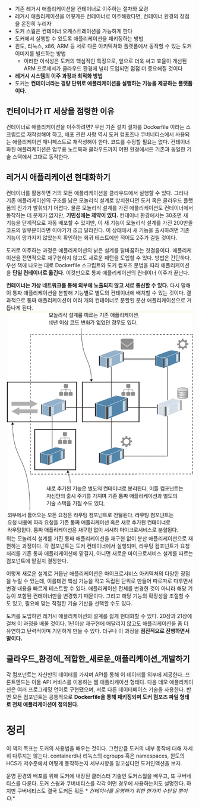 <!-- Date: 2025-01-25 -->
<!-- Update Date: 2025-01-25 -->
<!-- File ID: 0e608a7f-f758-4238-9c80-c78b519c3cec -->
<!-- Author: Seoyeon Jang -->

- 기존 레거시 애플리케이션을 컨테이너로 이주하는 절차와 요령
- 레거시 애플리케이션을 어떻게든 컨테이너로 이주해왔다면, 컨테이너 환경의 장점을 온전히 누리자
- 도커 스웜은 컨테이너 오케스트레이션을 가능하게 한다
- 도커에서 실행할 수 있도록 애플리케이션을 패키징하는 방법
- 윈도, 리눅스, x86, ARM 등 서로 다른 아키텍쳐와 플랫폼에서 동작할 수 있는 도커 이미지를 빌드하는 방법
    - 이러한 이식성은 도커의 핵심적인 특징으로, 앞으로 더욱 싸고 효율이 개선된 ARM 프로세서가 클라우드 환경에 널리 도입되면 점점 더 중요해질 것이다
- **레거시 시스템의 이주 과정과 최적화 방법**
- 도커는 **컨테이너라는 경량 단위로 애플리케이션을 실행하는 기능을 제공하는 플랫폼이다.**

## 컨테이너가 IT 세상을 점령한 이유

컨테이너로 애플리케이션을 이주하려면? 우선 기존 설치 절차를 Dockerfile 이라는 스크립트로 재작성해야 하고, 배포 관련 사항 역시 도커 컴포즈나 쿠버네티스에서 사용되는 애플리케이션 매니페스트로 재작성해야
한다. 코드를 수정할 필요는 없다. 컨테이너화된 애플리케이션은 업무용 노트북과 클라우드까지 어떤 환경에서든 기존과 동일한 기술 스택에서 그대로 동작한다.

## 레거시 애플리케이션 현대화하기

컨테이너를 활용하면 거의 모든 애플리케이션을 클라우드에서 실행할 수 있다. 그러나 기존 애플리케이션의 구조를 낡은 모놀리식 설계로 방치한다면 도커 혹은 클라우드 플랫폼의 진가가 발휘되기 어렵다. 물론 모놀리식 설계를
가진 애플리케이션도 컨테이너에서 동작하는 데 문제가 없지만, **기민성에는 제약이 있다.** 컨테이너 환경에서는 30초면 새 기능을 단계적으로 자동 배포할 수 있지만, 이 새 기능이 모놀리식 설계를 가진 200만줄
코드의 일부분이라면 이야기가 조금 달라진다. 이 상태에서 새 기능을 출시하려면 기존 기능이 망가지지 않았는지 확인하는 회귀 테스트에만 적어도 2주가 걸릴 것이다.

도커로 이주하는 과정은 애플리케이션의 낡은 설계를 탈바꿈하는 첫걸음이다. 애플리케이션을 전면적으로 재구현하지 않고도 새로운 패턴을 도입할 수 있다. 방법은 간단하다. 우선 책에 나오는 대로 Dockerfile
스크립트와 도커 컴포즈 문법을 따라 애플리케이션을 **단일 컨테이너로 옮긴다.** 이것만으로 통짜 애플리케이션의 컨테이너 이주가 끝난다.

**컨테이너는 가상 네트워크를 통해 외부에 노출되지 않고 서로 통신할 수 있다.** 다시 말해 이 통짜 애플리케이션을 분할해 기능별로 별도의 컨테이너에 배치할 수 있는 것이다. 결과적으로 통짜 애플리케이션이 여러
개의 컨테이너로 분할된 분산 애플리케이션으로 거듭나게 된다.
![](.Docker_images/c51a34e7.png)
위는 모놀리식 설계를 가진 통짜 애플리케이션을 재구현 없이 분산 애플리케이션으로 재편하는 과정이다. 각 컴포넌트는 도커 컨테이너에서 실행되며, 라우팅 컴포넌트가 요청 처리를 기존 통짜 애플리케이션에 맡길지, 아니면
새로운 마이크로서비스 설계를 따르는 컴포넌트에 맡길지 결정한다.

이렇게 새로운 설계로 거듭난 애플리케이션은 마이크로서비스 아키텍처의 다양한 장점을 누릴 수 있는데, 이를테면 핵심 기능을 작고 독립된 단위로 만들어 따로따로 다루면서 변경 내용을 빠르게 테스트할 수 있다.
애플리케이션 전체를 변경한 것이 아니라 해당 기능이 포함된 컨테이너만을 변경했기 때문이다. 그리고 해당 기능의 확장성을 조절할 수도 있고, 필요에 맞는 적절한 기술 기반을 선택할 수도 있다.

도커를 도입하면 레거시 애플리케이션의 설계를 쉽게 현대화할 수 있다. 20장과 21장에 걸쳐 이 과정을 배울 것이다. 1년이상 재구현에 매달리지 않고도 애플리케이션을 좀 더 유연하고 탄력적이며 기민하게 만들 수
있다. 더구나 이 과정을 **점진적으로 진행하면서 말이다.**

## 클라우드_환경에_적합한_새로운_애플리케이션_개발하기

각 컴포넌트는 자신만의 데이터를 가지며 API를 통해 이 데이터를 외부에 제공한다. 프론트엔드는 이들 API 서비스를 이용하는 웹 애플리케이션 형태다. 다음 데모 애플리케이션은 여러 프로그래밍 언어로 구현됐으며,
서로 다른 데이터베이스 기술을 사용한다. 반면 모든 컴포넌트는 공통적으로 **Dockerfile을 통해 패키징되며 도커 컴포즈 파일 형태로 전체 애플리케이션이 정의된다.**

# 정리

이 책의 목표는 도커의 사용법을 배우는 것이다. 그런만큼 도커의 내부 동작에 대해 자세히 다루지는 않는다. containerd나 리눅스의 cgroups 혹은 namespaces, 윈도의 HCS가 저수준에서 어떻게
동작하는지 세부사항을 알고싶다면 도커인액션을 보자.

운영 환경의 배포를 위해 도커에 내장된 클러스터 기술인 도커스웜을 배우고, 또 쿠버네티스를 다룬다. 도커 스웜과 쿠버네티스를 각각 어떤 경우에 사용하는지도 설명한다. 하지만 쿠버네티스도 결국 도커든 뭐든 *
*컨테이너를 운영하기 위한 한가지 수단일 뿐이다.**




